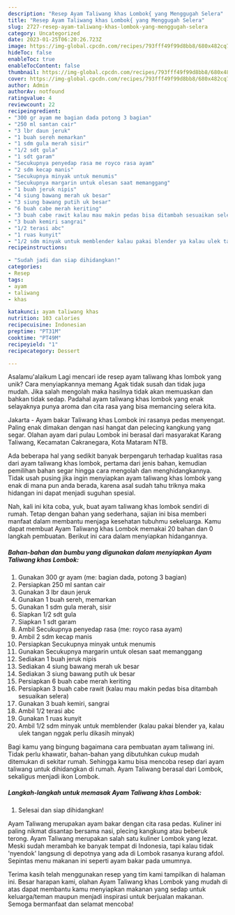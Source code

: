 ```yaml
---
description: "Resep Ayam Taliwang khas Lombok{ yang Menggugah Selera"
title: "Resep Ayam Taliwang khas Lombok{ yang Menggugah Selera"
slug: 2727-resep-ayam-taliwang-khas-lombok-yang-menggugah-selera
category: Uncategorized
date: 2023-01-25T06:20:26.723Z
image: https://img-global.cpcdn.com/recipes/793fff49f99d8bb8/680x482cq70/ayam-taliwang-khas-lombok-foto-resep-utama.jpg
hideToc: false
enableToc: true
enableTocContent: false
thumbnail: https://img-global.cpcdn.com/recipes/793fff49f99d8bb8/680x482cq70/ayam-taliwang-khas-lombok-foto-resep-utama.jpg
cover: https://img-global.cpcdn.com/recipes/793fff49f99d8bb8/680x482cq70/ayam-taliwang-khas-lombok-foto-resep-utama.jpg
author: Admin
authorAv: notfound
ratingvalue: 4
reviewcount: 22
recipeingredient:
- "300 gr ayam me bagian dada potong 3 bagian"
- "250 ml santan cair"
- "3 lbr daun jeruk"
- "1 buah sereh memarkan"
- "1 sdm gula merah sisir"
- "1/2 sdt gula"
- "1 sdt garam"
- "Secukupnya penyedap rasa me royco rasa ayam"
- "2 sdm kecap manis"
- "Secukupnya minyak untuk menumis"
- "Secukupnya margarin untuk olesan saat memanggang"
- "1 buah jeruk nipis"
- "4 siung bawang merah uk besar"
- "3 siung bawang putih uk besar"
- "6 buah cabe merah keriting"
- "3 buah cabe rawit kalau mau makin pedas bisa ditambah sesuaikan selera"
- "3 buah kemiri sangrai"
- "1/2 terasi abc"
- "1 ruas kunyit"
- "1/2 sdm minyak untuk memblender kalau pakai blender ya kalau ulek tangan nggak perlu dikasih minyak"
recipeinstructions:

- "Sudah jadi dan siap dihidangkan!"
categories:
- Resep
tags:
- ayam
- taliwang
- khas

katakunci: ayam taliwang khas 
nutrition: 103 calories
recipecuisine: Indonesian
preptime: "PT31M"
cooktime: "PT49M"
recipeyield: "1"
recipecategory: Dessert

---
```



Asalamu'alaikum Lagi mencari ide resep ayam taliwang khas lombok yang unik? Cara menyiapkannya memang Agak tidak susah dan tidak juga mudah. Jika salah mengolah maka hasilnya tidak akan memuaskan dan bahkan tidak sedap. Padahal ayam taliwang khas lombok yang enak selayaknya punya aroma dan cita rasa yang bisa memancing selera kita.


Jakarta - Ayam bakar Taliwang khas Lombok ini rasanya pedas menyengat. Paling enak dimakan dengan nasi hangat dan pelecing kangkung yang segar. Olahan ayam dari pulau Lombok ini berasal dari masyarakat Karang Taliwang, Kecamatan Cakranegara, Kota Mataram NTB.

Ada beberapa hal yang sedikit banyak berpengaruh terhadap kualitas rasa dari ayam taliwang khas lombok, pertama dari jenis bahan, kemudian pemilihan bahan segar hingga cara mengolah dan menghidangkannya. Tidak usah pusing jika ingin menyiapkan ayam taliwang khas lombok yang enak di mana pun anda berada, karena asal sudah tahu triknya maka hidangan ini dapat menjadi suguhan spesial.


Nah, kali ini kita coba, yuk, buat ayam taliwang khas lombok sendiri di rumah. Tetap dengan bahan yang sederhana, sajian ini bisa memberi manfaat dalam membantu menjaga kesehatan tubuhmu sekeluarga. Kamu dapat membuat Ayam Taliwang khas Lombok memakai 20 bahan dan 0 langkah pembuatan. Berikut ini cara dalam menyiapkan hidangannya.

<!--inarticleads1-->

##### Bahan-bahan dan bumbu yang digunakan dalam menyiapkan Ayam Taliwang khas Lombok:

1. Gunakan 300 gr ayam (me: bagian dada, potong 3 bagian)
1. Persiapkan 250 ml santan cair
1. Gunakan 3 lbr daun jeruk
1. Gunakan 1 buah sereh, memarkan
1. Gunakan 1 sdm gula merah, sisir
1. Siapkan 1/2 sdt gula
1. Siapkan 1 sdt garam
1. Ambil Secukupnya penyedap rasa (me: royco rasa ayam)
1. Ambil 2 sdm kecap manis
1. Persiapkan Secukupnya minyak untuk menumis
1. Gunakan Secukupnya margarin untuk olesan saat memanggang
1. Sediakan 1 buah jeruk nipis
1. Sediakan 4 siung bawang merah uk besar
1. Sediakan 3 siung bawang putih uk besar
1. Persiapkan 6 buah cabe merah keriting
1. Persiapkan 3 buah cabe rawit (kalau mau makin pedas bisa ditambah sesuaikan selera)
1. Gunakan 3 buah kemiri, sangrai
1. Ambil 1/2 terasi abc
1. Gunakan 1 ruas kunyit
1. Ambil 1/2 sdm minyak untuk memblender (kalau pakai blender ya, kalau ulek tangan nggak perlu dikasih minyak)


Bagi kamu yang bingung bagaimana cara pembuatan ayam taliwang ini. Tidak perlu khawatir, bahan-bahan yang dibutuhkan cukup mudah ditemukan di sekitar rumah. Sehingga kamu bisa mencoba resep dari ayam taliwang untuk dihidangkan di rumah. Ayam Taliwang berasal dari Lombok, sekaligus menjadi ikon Lombok. 

<!--inarticleads2-->

##### Langkah-langkah untuk memasak Ayam Taliwang khas Lombok:


1. Selesai dan siap dihidangkan!

Ayam Taliwang merupakan ayam bakar dengan cita rasa pedas. Kuliner ini paling nikmat disantap bersama nasi, plecing kangkung atau beberuk terong. Ayam Taliwang merupakan salah satu kuliner Lombok yang lezat. Meski sudah merambah ke banyak tempat di Indonesia, tapi kalau tidak &#39;nyendok&#39; langsung di depotnya yang ada di Lombok rasanya kurang afdol. Sepintas menu makanan ini seperti ayam bakar pada umumnya. 

Terima kasih telah menggunakan resep yang tim kami tampilkan di halaman ini. Besar harapan kami, olahan Ayam Taliwang khas Lombok yang mudah di atas dapat membantu kamu menyiapkan makanan yang sedap untuk keluarga/teman maupun menjadi inspirasi untuk berjualan makanan. Semoga bermanfaat dan selamat mencoba!
